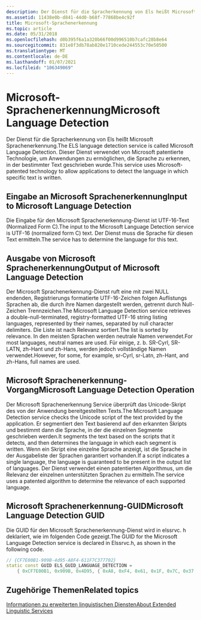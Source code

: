 ```yaml
---
description: Der Dienst für die Spracherkennung von Els heißt Microsoft Sprachenerkennung. Dieser Dienst verwendet von Microsoft patentierte Technologie, um Anwendungen zu ermöglichen, die Sprache zu erkennen, in der bestimmter Text geschrieben wurde.
ms.assetid: 11438e0b-d841-44d0-b68f-77868be4c92f
title: Microsoft-Sprachenerkennung
ms.topic: article
ms.date: 05/31/2018
ms.openlocfilehash: d0b395f6a1a320b66f00d996510b7cafc28b8e64
ms.sourcegitcommit: 831e8f3db78ab820e1710cede244553c70e50500
ms.translationtype: MT
ms.contentlocale: de-DE
ms.lasthandoff: 01/07/2021
ms.locfileid: "106349069"
---
```

# <a name="microsoft-language-detection"></a><span data-ttu-id="152a4-104">Microsoft-Sprachenerkennung</span><span class="sxs-lookup"><span data-stu-id="152a4-104">Microsoft Language Detection</span></span>

<span data-ttu-id="152a4-105">Der Dienst für die Spracherkennung von Els heißt Microsoft Sprachenerkennung.</span><span class="sxs-lookup"><span data-stu-id="152a4-105">The ELS language detection service is called Microsoft Language Detection.</span></span> <span data-ttu-id="152a4-106">Dieser Dienst verwendet von Microsoft patentierte Technologie, um Anwendungen zu ermöglichen, die Sprache zu erkennen, in der bestimmter Text geschrieben wurde.</span><span class="sxs-lookup"><span data-stu-id="152a4-106">This service uses Microsoft-patented technology to allow applications to detect the language in which specific text is written.</span></span>

## <a name="input-to-microsoft-language-detection"></a><span data-ttu-id="152a4-107">Eingabe an Microsoft Sprachenerkennung</span><span class="sxs-lookup"><span data-stu-id="152a4-107">Input to Microsoft Language Detection</span></span>

<span data-ttu-id="152a4-108">Die Eingabe für den Microsoft Sprachenerkennung-Dienst ist UTF-16-Text (Normalized Form C).</span><span class="sxs-lookup"><span data-stu-id="152a4-108">The input to the Microsoft Language Detection service is UTF-16 (normalized form C) text.</span></span> <span data-ttu-id="152a4-109">Der Dienst muss die Sprache für diesen Text ermitteln.</span><span class="sxs-lookup"><span data-stu-id="152a4-109">The service has to determine the language for this text.</span></span>

## <a name="output-of-microsoft-language-detection"></a><span data-ttu-id="152a4-110">Ausgabe von Microsoft Sprachenerkennung</span><span class="sxs-lookup"><span data-stu-id="152a4-110">Output of Microsoft Language Detection</span></span>

<span data-ttu-id="152a4-111">Der Microsoft Sprachenerkennung-Dienst ruft eine mit zwei NULL endenden, Registrierungs formatierte UTF-16-Zeichen folgen Auflistungs Sprachen ab, die durch ihre Namen dargestellt werden, getrennt durch Null-Zeichen Trennzeichen.</span><span class="sxs-lookup"><span data-stu-id="152a4-111">The Microsoft Language Detection service retrieves a double-null-terminated, registry-formatted UTF-16 string listing languages, represented by their names, separated by null character delimiters.</span></span> <span data-ttu-id="152a4-112">Die Liste ist nach Relevanz sortiert.</span><span class="sxs-lookup"><span data-stu-id="152a4-112">The list is sorted by relevance.</span></span> <span data-ttu-id="152a4-113">In den meisten Sprachen werden neutrale Namen verwendet.</span><span class="sxs-lookup"><span data-stu-id="152a4-113">For most languages, neutral names are used.</span></span> <span data-ttu-id="152a4-114">Für einige, z. b. SR-Cyrl, SR-LATN, zh-Hant und zh-Hans, werden jedoch vollständige Namen verwendet.</span><span class="sxs-lookup"><span data-stu-id="152a4-114">However, for some, for example, sr-Cyrl, sr-Latn, zh-Hant, and zh-Hans, full names are used.</span></span>

## <a name="microsoft-language-detection-operation"></a><span data-ttu-id="152a4-115">Microsoft Sprachenerkennung-Vorgang</span><span class="sxs-lookup"><span data-stu-id="152a4-115">Microsoft Language Detection Operation</span></span>

<span data-ttu-id="152a4-116">Der Microsoft Sprachenerkennung Service überprüft das Unicode-Skript des von der Anwendung bereitgestellten Texts.</span><span class="sxs-lookup"><span data-stu-id="152a4-116">The Microsoft Language Detection service checks the Unicode script of the text provided by the application.</span></span> <span data-ttu-id="152a4-117">Er segmentiert den Text basierend auf den erkannten Skripts und bestimmt dann die Sprache, in der die einzelnen Segmente geschrieben werden.</span><span class="sxs-lookup"><span data-stu-id="152a4-117">It segments the text based on the scripts that it detects, and then determines the language in which each segment is written.</span></span> <span data-ttu-id="152a4-118">Wenn ein Skript eine einzelne Sprache anzeigt, ist die Sprache in der Ausgabeliste der Sprachen garantiert vorhanden.</span><span class="sxs-lookup"><span data-stu-id="152a4-118">If a script indicates a single language, the language is guaranteed to be present in the output list of languages.</span></span> <span data-ttu-id="152a4-119">Der Dienst verwendet einen patentierten Algorithmus, um die Relevanz der einzelnen unterstützten Sprachen zu ermitteln.</span><span class="sxs-lookup"><span data-stu-id="152a4-119">The service uses a patented algorithm to determine the relevance of each supported language.</span></span>

## <a name="microsoft-language-detection-guid"></a><span data-ttu-id="152a4-120">Microsoft Sprachenerkennung-GUID</span><span class="sxs-lookup"><span data-stu-id="152a4-120">Microsoft Language Detection GUID</span></span>

<span data-ttu-id="152a4-121">Die GUID für den Microsoft Sprachenerkennung-Dienst wird in elssrvc. h deklariert, wie im folgenden Code gezeigt.</span><span class="sxs-lookup"><span data-stu-id="152a4-121">The GUID for the Microsoft Language Detection service is declared in Elssrvc.h, as shown in the following code.</span></span>


```C++
// {CF7E00B1-909B-4d95-A8F4-611F7C377702}
static const GUID ELS_GUID_LANGUAGE_DETECTION =
    { 0xCF7E00B1, 0x909B, 0x4D95, { 0xA8, 0xF4, 0x61, 0x1F, 0x7C, 0x37, 0x77, 0x02 } };
```



## <a name="related-topics"></a><span data-ttu-id="152a4-122">Zugehörige Themen</span><span class="sxs-lookup"><span data-stu-id="152a4-122">Related topics</span></span>

<dl> <dt>

[<span data-ttu-id="152a4-123">Informationen zu erweiterten linguistischen Diensten</span><span class="sxs-lookup"><span data-stu-id="152a4-123">About Extended Linguistic Services</span></span>](about-extended-linguistic-services.md)
</dt> </dl>

 

 



